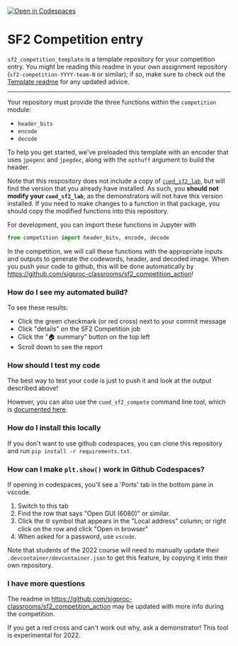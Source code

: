[![Open in Codespaces](https://classroom.github.com/assets/launch-codespace-7f7980b617ed060a017424585567c406b6ee15c891e84e1186181d67ecf80aa0.svg)](https://classroom.github.com/open-in-codespaces?assignment_repo_id=11227194)
# SF2 Competition entry

`sf2_competition_template` is a template repository for your competition entry.
You might be reading this readme in your own assignment repository (`sf2-competition-YYYY-team-N` or similar); if so, make sure to check out the [Template readme](https://github.com/sigproc-classrooms/sf2_competition_template/blob/main/README.md) for any updated advice.

---

Your repository must provide the three functions within the `competition` module:

* `header_bits`
* `encode`
* `decode`

To help you get started, we've preloaded this template with an encoder that uses `jpegenc` and
`jpegdec`, along with the `opthuff` argument to build the header.

Note that this respository does not include a copy of [`cued_sf2_lab`](https://github.com/sigproc/cued_sf2_lab), but will find the version that you already have installed.
As such, you **should not modify your `cued_sf2_lab`**, as the demonstrators will not have this version installed.
If you need to make changes to a function in that package, you should copy the modified functions into this repository.

For development, you can import these functions in Jupyter with
```python
from competition import header_bits, encode, decode
```

In the competition, we will call these functions with the appropriate inputs and outputs to generate the codewords, header, and decoded image.
When you push your code to github, this will be done automatically by https://github.com/sigproc-classrooms/sf2_competition_action!

### How do I see my automated build?

To see these results:
* Click the green checkmark (or red cross) next to your commit message
* Click "details" on the SF2 Competition job
* Click the "🏠 summary" button on the top left
* Scroll down to see the report

### How should I test my code

The best way to test your code is just to push it and look at the output described above!

However, you can also use the `cued_sf2_compete` command line tool, which is [documented here](https://github.com/sigproc-classrooms/sf2_competition_action/blob/2023/README.md).

### How do I install this locally

If you don't want to use github codespaces, you can clone this repository and run `pip install -r requirements.txt`.

### How can I make `plt.show()` work in Github Codespaces?

If opening in codespaces, you'll see a 'Ports' tab in the bottom pane in vscode.
1. Switch to this tab
2. Find the row that says "Open GUI (6080)" or similar.
3. Click the 🌐 symbol that appears in the "Local address" column; or right click on the row and click "Open in browser"
4. When asked for a password, use `vscode`.

Note that students of the 2022 course will need to manually update their `.devcontainer/devcontainer.json` to get this feature, by copying it into their own repository.

### I have more questions

The readme in https://github.com/sigproc-classrooms/sf2_competition_action may be updated with more info during the competition.

If you get a red cross and can't work out why, ask a demonstrator! This tool is experimental for 2022.
